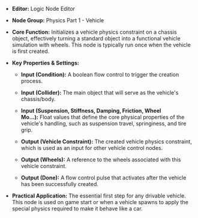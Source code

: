 - **Editor:** Logic Node Editor
    
- **Node Group:** Physics Part 1 - Vehicle
    
- **Core Function:** Initializes a vehicle physics constraint on a chassis object, effectively turning a standard object into a functional vehicle simulation with wheels. This node is typically run once when the vehicle is first created.
    
- **Key Properties & Settings:**
    
    - **Input (Condition):** A boolean flow control to trigger the creation process.
        
    - **Input (Collider):** The main object that will serve as the vehicle's chassis/body.
        
    - **Input (Suspension, Stiffness, Damping, Friction, Wheel Mo...):** Float values that define the core physical properties of the vehicle's handling, such as suspension travel, springiness, and tire grip.
        
    - **Output (Vehicle Constraint):** The created vehicle physics constraint, which is used as an input for other vehicle control nodes.
        
    - **Output (Wheels):** A reference to the wheels associated with this vehicle constraint.
        
    - **Output (Done):** A flow control pulse that activates after the vehicle has been successfully created.
        
- **Practical Application:** The essential first step for any drivable vehicle. This node is used on game start or when a vehicle spawns to apply the special physics required to make it behave like a car.